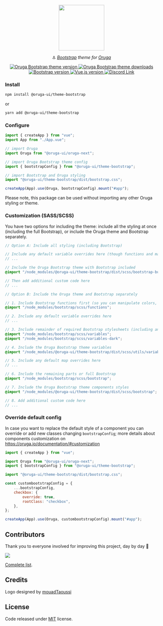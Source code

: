 <p align="center">
    <img width="150" src="https://raw.githubusercontent.com/oruga-ui/theme-bootstrap/main/public/logo.svg" />
</p>

<p align="center">
  ⚓ <i><a href="https://getbootstrap.com/" target="_blank">Bootstrap</a> theme for <a href="https://oruga.io" target="_blank">Oruga</a></i>
</p>

<p align="center">
    <a href="https://www.npmjs.com/package/@oruga-ui/theme-bootstrap">
        <img src="https://img.shields.io/npm/v/@oruga-ui/theme-bootstrap.svg?logo=npm" alt="Oruga Bootstrap theme version" />
    <a>
    <a href="https://www.npmjs.com/package/@oruga-ui/theme-bootstrap">
        <img src="https://img.shields.io/npm/dt/@oruga-ui/theme-bootstrap.svg" alt="Oruga Bootstrap theme downloads" />
    </a>
    <a href="https://getbootstrap.com/docs">
        <img src="https://img.shields.io/badge/bootstrap-5.3.x-712cf9" alt="Bootstrap version">
    </a>
    <a href="https://vuejs.org">
        <img src="https://img.shields.io/badge/vue.js-3.x-4fc08d" alt="Vue.js version">
    </a>
    <a href="https://discord.gg/RuKuBYN">
        <img src="https://img.shields.io/badge/chat-on%20discord-7289DA.svg?logo=discord"  alt="Discord Link"/>
    </a>
</p>

### Install

```sh
npm install @oruga-ui/theme-bootstrap
```

or

```sh
yarn add @oruga-ui/theme-bootstrap
```

### Configure

```js
import { createApp } from "vue";
import App from "./App.vue";

// import Oruga
import Oruga from "@oruga-ui/oruga-next";

// import Oruga Bootstrap theme config
import { bootstrapConfig } from "@oruga-ui/theme-bootstrap";

// import Bootstrap and Oruga styling
import "@oruga-ui/theme-bootstrap/dist/bootstrap.css";

createApp(App).use(Oruga, bootstrapConfig).mount("#app");
```

Please note, this package can be used without importing any other Oruga styling or theme.

### Customization (SASS/SCSS)

You have two options for including the theme: include all the styling at once (including the full Bootstrap), or include the Oruga theme and Bootstrap separately.

```scss
// Option A: Include all styling (including Bootstrap)

// Include any default variable overrides here (though functions and maps won't be available here)
// ...

// Include the Oruga Bootstrap theme with Bootstrap included
@import "/node_modules/@oruga-ui/theme-bootstrap/dist/scss/bootstrap-build";

// Then add additional custom code here
// ...
```

```scss
// Option B: Include the Oruga theme and Bootstrap separately

// 1. Include Bootstrap functions first (so you can manipulate colors, SVGs, calc, etc)
@import "/node_modules/bootstrap/scss/functions";

// 2. Include any default variable overrides here
// ...

// 3. Include remainder of required Bootstrap stylesheets (including any separate color mode stylesheets)
@import "/node_modules/bootstrap/scss/variables";
@import "/node_modules/bootstrap/scss/variables-dark";

// 4. Include the Oruga Bootstrap theme variables
@import "/node_modules/@oruga-ui/theme-bootstrap/dist/scss/utils/variables";

// 5. Include any default map overrides here
// ...

// 6. Include the remaining parts or full Bootstrap
@import "/node_modules/bootstrap/scss/bootstrap";

// 7. Include the Oruga Bootstrap theme components styles
@import "/node_modules/@oruga-ui/theme-bootstrap/dist/scss/bootstrap";

// 8. Add additional custom code here
// ...
```

### Override default config

In case you want to replace the default style of a component you can override or add new classes changing `bootstrapConfig`; more details about components customization on https://oruga.io/documentation/#customization

```js
import { createApp } from "vue";

import Oruga from "@oruga-ui/oruga-next";
import { bootstrapConfig } from "@oruga-ui/theme-bootstrap";

import "@oruga-ui/theme-bootstrap/dist/bootstrap.css";

const custombootstrapConfig = {
    ...bootstrapConfig,
    checkbox: {
        override: true,
        rootClass: "checkbox",
    },
};

createApp(App).use(Oruga, custombootstrapConfig).mount("#app");
```

## Contributors

Thank you to everyone involved for improving this project, day by day 💚

<a href="https://github.com/oruga-ui/theme-bootstrap">
  <img
  src="https://contrib.rocks/image?repo=oruga-ui/theme-bootstrap"
  />
</a>

[Complete list](CONTRIBUTORS.md).

## Credits

Logo designed by [mouadTaoussi](https://github.com/mouadTaoussi)

## License

Code released under [MIT](https://github.com/oruga-ui/theme-bootstrap/blob/main/LICENSE) license.
